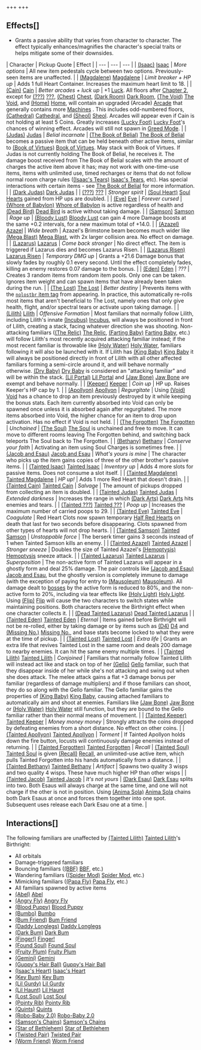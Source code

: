 +++
+++

Effects[]
---------


* Grants a passive ability that varies from character to character. The effect typically enhances/magnifies the character's special traits or helps mitigate some of their downsides.




| Character
 | Pickup Quote
 | Effect
 |
| --- | --- | --- |
|  [(Isaac)](/wiki/Isaac "Isaac") [Isaac](/wiki/Isaac "Isaac") | *More options* | All new item pedestals cycle between two options. Previously-seen items are unaffected.
 |
|  [(Magdalene)](/wiki/Magdalene "Magdalene") [Magdalene](/wiki/Magdalene "Magdalene") | *Limit breaker + HP up* | Adds 1 full Heart Container. Increases the maximum heart limit to 18.
 |
|  [(Cain)](/wiki/Cain "Cain") [Cain](/wiki/Cain "Cain") | *Better arcades + luck up* | +1 [Luck](/wiki/Luck "Luck"). All floors after [Chapter 2](/wiki/Chapters "Chapters"), except for [(???)](/wiki/%3F%3F%3F_(Floor) "???") [???](/wiki/%3F%3F%3F_(Floor) "??? (Floor)"), [(Chest)](/wiki/Chest_(Floor) "Chest") [Chest](/wiki/Chest_(Floor) "Chest (Floor)"), [(Dark Room)](/wiki/Dark_Room "Dark Room") [Dark Room](/wiki/Dark_Room "Dark Room"), [(The Void)](/wiki/The_Void "The Void") [The Void](/wiki/The_Void "The Void"), and [(Home)](/wiki/Home "Home") [Home](/wiki/Home "Home"), will contain an upgraded (Arcade) [Arcade](/wiki/Arcade "Arcade") that generally contains more [Machines](/wiki/Machines "Machines") . This includes odd-numbered floors, [(Cathedral)](/wiki/Cathedral "Cathedral") [Cathedral](/wiki/Cathedral "Cathedral"), and [(Sheol)](/wiki/Sheol "Sheol") [Sheol](/wiki/Sheol "Sheol"). Arcades will appear even if Cain is not holding at least 5 Coins. Greatly increases [(Lucky Foot)](/wiki/Lucky_Foot "Lucky Foot") [Lucky Foot](/wiki/Lucky_Foot "Lucky Foot")'s chances of winning effect. Arcades will still not spawn in [Greed Mode](/wiki/Greed_Mode "Greed Mode").
 |
|  [(Judas)](/wiki/Judas "Judas") [Judas](/wiki/Judas "Judas") | *Belial incarnate* | [(The Book of Belial)](/wiki/The_Book_of_Belial "The Book of Belial") [The Book of Belial](/wiki/The_Book_of_Belial "The Book of Belial") becomes a passive item that can be held beneath other active items, similar to [(Book of Virtues)](/wiki/Book_of_Virtues "Book of Virtues") [Book of Virtues](/wiki/Book_of_Virtues "Book of Virtues"). May stack with Book of Virtues. If Judas is not currently holding The Book of Belial, he receives it. The damage boost received from The Book of Belial scales with the amount of charges the active item above it has; may not work with one-time-use items, items with unlimited use, timed recharges or items that do not follow normal room charge rules ([(Isaac's Tears)](/wiki/Isaac%27s_Tears "Isaac's Tears") [Isaac's Tears](/wiki/Isaac%27s_Tears "Isaac's Tears"), etc). Has special interactions with certain items - see [The Book of Belial](/wiki/The_Book_of_Belial#Synergies "The Book of Belial") for more information.
 |
|  [(Dark Judas)](/wiki/Dark_Judas "Dark Judas") [Dark Judas](/wiki/Dark_Judas "Dark Judas") |
|  [(???)](/wiki/%3F%3F%3F_(Character) "???") [???](/wiki/%3F%3F%3F_(Character) "??? (Character)") | *Stronger spirit* | [(Soul Heart)](/wiki/Soul_Heart "Soul Heart") [Soul Hearts](/wiki/Soul_Heart "Soul Heart") gained from HP ups are doubled.
 |
|  [(Eve)](/wiki/Eve "Eve") [Eve](/wiki/Eve "Eve") | *Forever cursed* | [(Whore of Babylon)](/wiki/Whore_of_Babylon "Whore of Babylon") [Whore of Babylon](/wiki/Whore_of_Babylon "Whore of Babylon") is active regardless of health and [(Dead Bird)](/wiki/Dead_Bird "Dead Bird") [Dead Bird](/wiki/Dead_Bird "Dead Bird") is active without taking damage.
 |
|  [(Samson)](/wiki/Samson "Samson") [Samson](/wiki/Samson "Samson") | *Rage up* | [(Bloody Lust)](/wiki/Bloody_Lust "Bloody Lust") [Bloody Lust](/wiki/Bloody_Lust "Bloody Lust") can gain 4 more Damage boosts at the same +0.2 intervals, for a new maximum total of +14.0.
 |
|  [(Azazel)](/wiki/Azazel "Azazel") [Azazel](/wiki/Azazel "Azazel") | *Wide breath* | Azazel's Brimstone beam becomes much wider like [(Mega Blast)](/wiki/Mega_Blast "Mega Blast") [Mega Blast](/wiki/Mega_Blast "Mega Blast"), with 2x larger collision area. No effect on damage.
 |
|  [(Lazarus)](/wiki/Lazarus "Lazarus") [Lazarus](/wiki/Lazarus "Lazarus") | *Come back stronger* | No direct effect. The item is triggered if Lazarus dies and becomes Lazarus Risen.
 |
|  [(Lazarus Risen)](/wiki/Lazarus_Risen "Lazarus Risen") [Lazarus Risen](/wiki/Lazarus_Risen "Lazarus Risen") | *Temporary DMG up* | Grants a +21.6 Damage bonus that slowly fades by roughly 0.1 every second. Until the effect completely fades, killing an enemy restores 0.07 damage to the bonus.
 |
|  [(Eden)](/wiki/Eden "Eden") [Eden](/wiki/Eden "Eden") | *???* | Creates 3 random items from random item pools. Only one can be taken. Ignores item weight and can spawn items that have already been taken during the run.
 |
|  [(The Lost)](/wiki/The_Lost "The Lost") [The Lost](/wiki/The_Lost "The Lost") | *Better destiny* | Prevents items with the [`nolostbr` item tag](/wiki/Item_Tags_nolostbr "Item Tags nolostbr") from appearing. In practice, this automatically re-rolls most items that aren't beneficial to The Lost, namely ones that only give health, flight, and/or spectral tears or activate upon taking damage.
 |
|  [(Lilith)](/wiki/Lilith "Lilith") [Lilith](/wiki/Lilith "Lilith") | *Offensive Formation* | Most familiars that normally follow Lilith, including Lilith's innate [(Incubus)](/wiki/Incubus "Incubus") [Incubus](/wiki/Incubus "Incubus"), will always be positioned in front of Lilith, creating a stack, facing whatever direction she was shooting. Non-attacking familiars ([(The Relic)](/wiki/The_Relic "The Relic") [The Relic](/wiki/The_Relic "The Relic"), [(Farting Baby)](/wiki/Farting_Baby "Farting Baby") [Farting Baby](/wiki/Farting_Baby "Farting Baby"), etc.) will follow Lilith's most recently acquired attacking familiar instead; if the most recent familiar is throwable like [(Holy Water)](/wiki/Holy_Water "Holy Water") [Holy Water](/wiki/Holy_Water "Holy Water"), familiars following it will also be launched with it. If Lilith has [(King Baby)](/wiki/King_Baby "King Baby") [King Baby](/wiki/King_Baby "King Baby") it will always be positioned directly in front of Lilith with all other affected familiars forming a semi-circle around it, and will behave normally otherwise. [(Dry Baby)](/wiki/Dry_Baby "Dry Baby") [Dry Baby](/wiki/Dry_Baby "Dry Baby") is considered an "attacking familiar" and will be within the stack. [(Lil Portal)](/wiki/Lil_Portal "Lil Portal") [Lil Portal](/wiki/Lil_Portal "Lil Portal") and [(Jaw Bone)](/wiki/Jaw_Bone "Jaw Bone") [Jaw Bone](/wiki/Jaw_Bone "Jaw Bone") are exempt and behave normally.
 |
|  [(Keeper)](/wiki/Keeper "Keeper") [Keeper](/wiki/Keeper "Keeper") | *Coin up* | HP up. Raises Keeper's HP cap by 1.
 |
|  [(Apollyon)](/wiki/Apollyon "Apollyon") [Apollyon](/wiki/Apollyon "Apollyon") | *Regurgitate* | Using [(Void)](/wiki/Void "Void") [Void](/wiki/Void "Void") has a chance to drop an item previously destroyed by it while keeping the bonus stats. Each item currently absorbed into Void can only be spawned once unless it is absorbed again after regurgitated. The more items absorbed into Void, the higher chance for an item to drop upon activation. Has no effect if Void is not held.
 |
|  [(The Forgotten)](/wiki/The_Forgotten "The Forgotten") [The Forgotten](/wiki/The_Forgotten "The Forgotten") | *Unchained* |  [(The Soul)](/wiki/The_Soul_(Character) "The Soul") [The Soul](/wiki/The_Soul_(Character) "The Soul (Character)") is unchained and free to move. It can move to different rooms leaving The Forgotten behind, and switching back teleports The Soul back to The Forgotten.
 |
|  [(Bethany)](/wiki/Bethany "Bethany") [Bethany](/wiki/Bethany "Bethany") | *Conserve your faith* | Activating an item using Soul Charges is sometimes free.
 |
|  [(Jacob and Esau)](/wiki/Jacob_and_Esau "Jacob and Esau") [Jacob and Esau](/wiki/Jacob_and_Esau "Jacob and Esau") | *What's yours is mine* | The character who picks up the item gains copies of three of the other brother's passive items.
 |
|  [(Tainted Isaac)](/wiki/Tainted_Isaac "Tainted Isaac") [Tainted Isaac](/wiki/Tainted_Isaac "Tainted Isaac") | *Inventory up* | Adds 4 more slots for passive items. Does not consume a slot itself.
 |
|  [(Tainted Magdalene)](/wiki/Tainted_Magdalene "Tainted Magdalene") [Tainted Magdalene](/wiki/Tainted_Magdalene "Tainted Magdalene") | *HP up!* | Adds 1 more Red Heart that doesn't drain.
 |
|  [(Tainted Cain)](/wiki/Tainted_Cain "Tainted Cain") [Tainted Cain](/wiki/Tainted_Cain "Tainted Cain") | *Salvage* | The amount of pickups dropped from collecting an item is doubled.
 |
|  [(Tainted Judas)](/wiki/Tainted_Judas "Tainted Judas") [Tainted Judas](/wiki/Tainted_Judas "Tainted Judas") | *Extended darkness* | Increases the range in which [(Dark Arts)](/wiki/Dark_Arts "Dark Arts") [Dark Arts](/wiki/Dark_Arts "Dark Arts") hits enemies and tears.
 |
|  [(Tainted ???)](/wiki/Tainted_%3F%3F%3F "Tainted ???") [Tainted ???](/wiki/Tainted_%3F%3F%3F "Tainted ???") | *Poop up* | Increases the maximum number of carried poops to 29.
 |
|  [(Tainted Eve)](/wiki/Tainted_Eve "Tainted Eve") [Tainted Eve](/wiki/Tainted_Eve "Tainted Eve") | *Coagulate* | Red Heart Clots now spawn temporary [Half Red Hearts](/wiki/Hearts "Hearts") on death that last for two seconds before disappearing. Clots spawned from other types of hearts will not drop hearts.
 |
|  [(Tainted Samson)](/wiki/Tainted_Samson "Tainted Samson") [Tainted Samson](/wiki/Tainted_Samson "Tainted Samson") | *Unstoppable force* | The berserk timer gains 3 seconds instead of 1 when Tainted Samson kills an enemy.
 |
|  [(Tainted Azazel)](/wiki/Tainted_Azazel "Tainted Azazel") [Tainted Azazel](/wiki/Tainted_Azazel "Tainted Azazel") | *Stronger sneeze* | Doubles the size of Tainted Azazel's [(Hemoptysis)](/wiki/Hemoptysis "Hemoptysis") [Hemoptysis](/wiki/Hemoptysis "Hemoptysis") sneeze attack.
 |
|  [(Tainted Lazarus)](/wiki/Tainted_Lazarus "Tainted Lazarus") [Tainted Lazarus](/wiki/Tainted_Lazarus "Tainted Lazarus") | *Superposition* | The non-active form of Tainted Lazarus will appear in a ghostly form and deal 25% damage. The pair controls like  [(Jacob and Esau)](/wiki/Jacob_and_Esau "Jacob and Esau") [Jacob and Esau](/wiki/Jacob_and_Esau "Jacob and Esau"), but the ghostly version is completely immune to damage (with the exception of paying for entry to [(Mausoleum)](/wiki/Mausoleum "Mausoleum") [Mausoleum](/wiki/Mausoleum "Mausoleum")). All damage dealt to [bosses](/wiki/Bosses "Bosses") by the active form is reduced to 80%, and the non-active form to 20%, including via tear effects like [(Holy Light)](/wiki/Holy_Light "Holy Light") [Holy Light](/wiki/Holy_Light "Holy Light"). Using [(Flip)](/wiki/Flip "Flip") [Flip](/wiki/Flip "Flip") will cause the two characters to switch states while maintaining positions. Both characters receive the Birthright effect when one character collects it.
 |
|  [(Dead Tainted Lazarus)](/wiki/Dead_Tainted_Lazarus "Dead Tainted Lazarus") [Dead Tainted Lazarus](/wiki/Dead_Tainted_Lazarus "Dead Tainted Lazarus") |
|  [(Tainted Eden)](/wiki/Tainted_Eden "Tainted Eden") [Tainted Eden](/wiki/Tainted_Eden "Tainted Eden") | *Eternal* | Items gained before Birthright will not be re-rolled, either by taking damage or by items such as [(D4)](/wiki/D4 "D4") [D4](/wiki/D4 "D4") and [(Missing No.)](/wiki/Missing_No. "Missing No.") [Missing No.](/wiki/Missing_No. "Missing No."), and base stats become locked to what they were at the time of pickup.
 |
|  [(Tainted Lost)](/wiki/Tainted_Lost "Tainted Lost") [Tainted Lost](/wiki/Tainted_Lost "Tainted Lost") | *Extra life* | Grants an extra life that revives Tainted Lost in the same room and deals 200 damage to nearby enemies. It can hit the same enemy multiple times.
 |
|  [(Tainted Lilith)](/wiki/Tainted_Lilith "Tainted Lilith") [Tainted Lilith](/wiki/Tainted_Lilith "Tainted Lilith") | *Conjoined* | Familiars that normally follow Tainted Lilith will instead act like and stack on top of her [(Gello)](/wiki/Gello "Gello") [Gello](/wiki/Gello "Gello") familiar, such that they disappear inside of her while she's not attacking and swing out when she does attack. The melee attack gains a flat +3 damage bonus per familiar (regardless of damage multipliers) and if those familiars can shoot, they do so along with the Gello familiar. The Gello familiar gains the properties of [(King Baby)](/wiki/King_Baby "King Baby") [King Baby](/wiki/King_Baby "King Baby"), causing attached familiars to automatically aim and shoot at enemies. Familiars like [(Jaw Bone)](/wiki/Jaw_Bone "Jaw Bone") [Jaw Bone](/wiki/Jaw_Bone "Jaw Bone") or [(Holy Water)](/wiki/Holy_Water "Holy Water") [Holy Water](/wiki/Holy_Water "Holy Water") still function, but they are bound to the Gello familiar rather than their normal means of movement.
 |
|  [(Tainted Keeper)](/wiki/Tainted_Keeper "Tainted Keeper") [Tainted Keeper](/wiki/Tainted_Keeper "Tainted Keeper") | *Money money money* | Strongly attracts the coins dropped by defeating enemies from a short distance. No effect on other coins.
 |
|  [(Tainted Apollyon)](/wiki/Tainted_Apollyon "Tainted Apollyon") [Tainted Apollyon](/wiki/Tainted_Apollyon "Tainted Apollyon") | *Torment* | If Tainted Apollyon holds down the fire button, locusts will continuously damage enemies instead of returning.
 |
|  [(Tainted Forgotten)](/wiki/Tainted_Forgotten "Tainted Forgotten") [Tainted Forgotten](/wiki/Tainted_Forgotten "Tainted Forgotten") | *Recall* |  [(Tainted Soul)](/wiki/Tainted_Soul "Tainted Soul") [Tainted Soul](/wiki/Tainted_Soul "Tainted Soul") is given [(Recall)](/wiki/Recall "Recall") [Recall](/wiki/Recall "Recall"), an unlimited-use active item, which pulls Tainted Forgotten into his hands automatically from a distance.
 |
|  [(Tainted Bethany)](/wiki/Tainted_Bethany "Tainted Bethany") [Tainted Bethany](/wiki/Tainted_Bethany "Tainted Bethany") | *Artifact* | Spawns two quality 3 wisps and two quality 4 wisps. These have much higher HP than other wisps
 |
|  [(Tainted Jacob)](/wiki/Tainted_Jacob "Tainted Jacob") [Tainted Jacob](/wiki/Tainted_Jacob "Tainted Jacob") | *It's not yours* | [(Dark Esau)](/wiki/Tainted_Jacob#Dark_Esau "Dark Esau") [Dark Esau](/wiki/Tainted_Jacob#Dark_Esau "Tainted Jacob") splits into two. Both Esaus will always charge at the same time, and one will not charge if the other is not in position. Using [(Anima Sola)](/wiki/Anima_Sola "Anima Sola") [Anima Sola](/wiki/Anima_Sola "Anima Sola") chains both Dark Esaus at once and forces them together into one spot. Subsequent uses release each Dark Esau one at a time.
 |


Interactions[]
--------------


The following familiars are unaffected by  [(Tainted Lilith)](/wiki/Tainted_Lilith "Tainted Lilith") [Tainted Lilith](/wiki/Tainted_Lilith "Tainted Lilith")'s Birthright:




* All orbitals
* Damage-triggered familiars
* Bouncing familiars ([(BBF)](/wiki/BBF "BBF") [BBF](/wiki/BBF "BBF"), etc.)
* Wandering familiars ([(Spider Mod)](/wiki/Spider_Mod "Spider Mod") [Spider Mod](/wiki/Spider_Mod "Spider Mod"), etc.)
* Mimicking familiars ([(Papa Fly)](/wiki/Papa_Fly "Papa Fly") [Papa Fly](/wiki/Papa_Fly "Papa Fly"), etc.)
* All familiars spawned by active items
* [(Abel)](/wiki/Abel "Abel") [Abel](/wiki/Abel "Abel")
* [(Angry Fly)](/wiki/Angry_Fly "Angry Fly") [Angry Fly](/wiki/Angry_Fly "Angry Fly")
* [(Blood Puppy)](/wiki/Blood_Puppy "Blood Puppy") [Blood Puppy](/wiki/Blood_Puppy "Blood Puppy")
* [(Bumbo)](/wiki/Bumbo "Bumbo") [Bumbo](/wiki/Bumbo "Bumbo")
* [(Bum Friend)](/wiki/Bum_Friend "Bum Friend") [Bum Friend](/wiki/Bum_Friend "Bum Friend")
* [(Daddy Longlegs)](/wiki/Daddy_Longlegs "Daddy Longlegs") [Daddy Longlegs](/wiki/Daddy_Longlegs "Daddy Longlegs")
* [(Dark Bum)](/wiki/Dark_Bum "Dark Bum") [Dark Bum](/wiki/Dark_Bum "Dark Bum")
* [(Finger!)](/wiki/Finger! "Finger!") [Finger!](/wiki/Finger! "Finger!")
* [(Found Soul)](/wiki/Found_Soul "Found Soul") [Found Soul](/wiki/Found_Soul "Found Soul")
* [(Fruity Plum)](/wiki/Fruity_Plum "Fruity Plum") [Fruity Plum](/wiki/Fruity_Plum "Fruity Plum")
* [(Gemini)](/wiki/Gemini_(Item) "Gemini") [Gemini](/wiki/Gemini_(Item) "Gemini (Item)")
* [(Guppy's Hair Ball)](/wiki/Guppy%27s_Hair_Ball "Guppy's Hair Ball") [Guppy's Hair Ball](/wiki/Guppy%27s_Hair_Ball "Guppy's Hair Ball")
* [(Isaac's Heart)](/wiki/Isaac%27s_Heart "Isaac's Heart") [Isaac's Heart](/wiki/Isaac%27s_Heart "Isaac's Heart")
* [(Key Bum)](/wiki/Key_Bum "Key Bum") [Key Bum](/wiki/Key_Bum "Key Bum")
* [(Lil Gurdy)](/wiki/Lil_Gurdy "Lil Gurdy") [Lil Gurdy](/wiki/Lil_Gurdy "Lil Gurdy")
* [(Lil Haunt)](/wiki/Lil_Haunt "Lil Haunt") [Lil Haunt](/wiki/Lil_Haunt "Lil Haunt")
* [(Lost Soul)](/wiki/Lost_Soul "Lost Soul") [Lost Soul](/wiki/Lost_Soul "Lost Soul")
* [(Pointy Rib)](/wiki/Pointy_Rib "Pointy Rib") [Pointy Rib](/wiki/Pointy_Rib "Pointy Rib")
* [(Quints)](/wiki/Quints "Quints") [Quints](/wiki/Quints "Quints")
* [(Robo-Baby 2.0)](/wiki/Robo-Baby_2.0 "Robo-Baby 2.0") [Robo-Baby 2.0](/wiki/Robo-Baby_2.0 "Robo-Baby 2.0")
* [(Samson's Chains)](/wiki/Samson%27s_Chains "Samson's Chains") [Samson's Chains](/wiki/Samson%27s_Chains "Samson's Chains")
* [(Star of Bethlehem)](/wiki/Star_of_Bethlehem "Star of Bethlehem") [Star of Bethlehem](/wiki/Star_of_Bethlehem "Star of Bethlehem")
* [(Twisted Pair)](/wiki/Twisted_Pair "Twisted Pair") [Twisted Pair](/wiki/Twisted_Pair "Twisted Pair")
* [(Worm Friend)](/wiki/Worm_Friend "Worm Friend") [Worm Friend](/wiki/Worm_Friend "Worm Friend")




